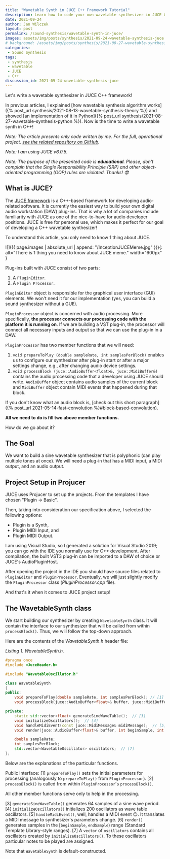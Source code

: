 ```yaml
---
title: "Wavetable Synth in JUCE C++ Framework Tutorial"
description: Learn how to code your own wavetable synthesizer in JUCE C++ framework in one article.
date: 2021-09-24
author: Jan Wilczek
layout: post
permalink: /sound-synthesis/wavetable-synth-in-juce/
images: assets/img/posts/synthesis/2021-09-24-wavetable-synthesis-juce
# background: /assets/img/posts/synthesis/2021-08-27-wavetable-synthesis-python/Thumbnail.png
categories:
 - Sound Synthesis
tags:
 - synthesis
 - wavetable
 - JUCE
 - C++
discussion_id: 2021-09-24-wavetable-synthesis-juce
---
```

Let's write a wavetable synthesizer in JUCE C++ framework!

In previous articles, I explained [how wavetable synthesis algorithm works]({% post_url synthesis/2021-08-13-wavetable-synthesis-theory %}) and showed [an implementation of it in Python]({% post_url synthesis/2021-08-27-wavetable-synthesis-python %}). Now is the time to write a wavetable synth in C++!

*Note: The article presents only code written by me. For the full, operational project, [see the related repository on GitHub](https://github.com/JanWilczek/wavetable-synth).*

*Note: I am using JUCE v6.0.5.*

*Note: The purpose of the presented code is __educational__. Please, don't complain that the Single Responsibility Principle (SRP) and other object-oriented programming (OOP) rules are violated. Thanks! 😎*

## What is JUCE?

The [JUCE framework](https://juce.com/) is a C++-based framework for developing audio-related software. It is currently the easiest way to build your own digital audio workstation (DAW) plug-ins. That is why a lot of companies include familiarity with JUCE as one of the nice-to-have for audio developer positions. JUCE is free for personal use, which makes it perfect for our goal of developing a C++ wavetable synthesizer!

To understand this article, you only need to know 1 thing about JUCE.

![]({{ page.images | absolute_url | append: "/InceptionJUCEMeme.jpg" }}){: alt="There is 1 thing you need to know about JUCE meme." width="600px" }

Plug-ins built with JUCE consist of two parts:

1. A `PluginEditor`.
1. A `Plugin Processor`.

`PluginEditor` object is responsible for the graphical user interface (GUI) elements. We won't need it for our implementation (yes, you can build a sound synthesizer without a GUI!).

`PluginProcessor` object is concerned with audio processing. More specifically, **the processor connects our processing code with the platform it is running on**. If we are building a VST plug-in, the processor will connect all necessary inputs and output so that we can use the plug-in in a DAW.

`PluginProcessor` has two member functions that we will need:

1. `void prepareToPlay (double sampleRate, int samplesPerBlock)` enables us to configure our synthesizer after plug-in start or after a major settings change, e.g., after changing audio device settings.
1. `void processBlock (juce::AudioBuffer<float>&, juce::MidiBuffer&)` contains the audio processing code that a developer using JUCE should write. `AudioBuffer` object contains audio samples of the current block and `MidiBuffer` object contain MIDI events that happened during that block.

If you don't know what an audio block is, [check out this short paragraph]({% post_url 2021-05-14-fast-convolution %}#block-based-convolution).

**All we need to do is fill two above member functions.**

How do we go about it?

## The Goal

We want to build a sine wavetable synthesizer that is polyphonic (can play multiple tones at once). We will need a plug-in that has a MIDI input, a MIDI output, and an audio output.

## Project Setup in Projucer

JUCE uses Projucer to set up the projects. From the templates I have chosen "Plugin -> Basic".

Then, taking into consideration our specification above, I selected the following options:
* Plugin is a Synth,
* Plugin MIDI Input, and
* Plugin MIDI Output.

I am using Visual Studio, so I generated a solution for Visual Studio 2019; you can go with the IDE you normally use for C++ development. After compilation, the built VST3 plug-in can be imported to a DAW of choice or JUCE's AudioPluginHost.

After opening the project in the IDE you should have source files related to `PluginEditor` and `PluginProcessor`. Eventually, we will just slightly modify the `PluginProcessor` class (*PluginProcessor.cpp* file).

And that's it when it comes to JUCE project setup!

## The WavetableSynth class


We start building our synthesizer by creating `WavetableSynth` class. It will contain the interface to our synthesizer that will be called from within `processBlock()`. Thus, we will follow the top-down approach.

Here are the contents of the *WavetableSynth.h* header file:

_Listing 1. WavetableSynth.h._
```cpp
#pragma once
#include <JuceHeader.h>

#include "WavetableOscillator.h"

class WavetableSynth
{
public:
	void prepareToPlay(double sampleRate, int samplesPerBlock); // [1]
	void processBlock(juce::AudioBuffer<float>& buffer, juce::MidiBuffer& midiMessages);  // [2]

private:
	static std::vector<float> generateSineWaveTable();  // [3]
	void initializeOscillators();  // [4]
	void handleMidiEvent(const juce::MidiMessage& midiMessage);  // [5]
	void render(juce::AudioBuffer<float>& buffer, int beginSample, int endSample);  // [6]

	double sampleRate;
	int samplesPerBlock;
	std::vector<WavetableOscillator> oscillators;  // [7]
};
```

Below are the explanations of the particular functions.

Public interface:
[1] `prepareToPlay()` sets the initial parameters for processing (analogously to `prepareToPlay()` from `PluginProcessor`).
[2] `processBlock()` is called from within `PluginProcessor`'s `processBlock()`.

All other member functions serve only to help in the processing.

[3] `generateSineWaveTable()` generates 64 samples of a sine wave period.
[4] `initializeOscillators()` initializes 200 oscillators as wave table oscillators.
[5] `handleMidiEvent()`, well, handles a MIDI event 😉. It translates a MIDI message to synthesizer's parameters change.
[6] `render()` generates samples in the [`beginSample`, `endSample`) range (Standard Template Library-style ranges).
[7] A `vector` of `oscillators` contains all oscillators created by `initializeOscillators()`. To these oscillators particular notes to be played are assigned.

Note that `WavetableSynth` is default-constructed.
